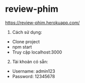 # review-phim

https://review-phim.herokuapp.com/

1. Cách sử dụng:
- Clone project
- npm start
- Truy cập localhost:3000

2. Tài khoản có sẵn:
- Username: admin123
- Password: 12345678
